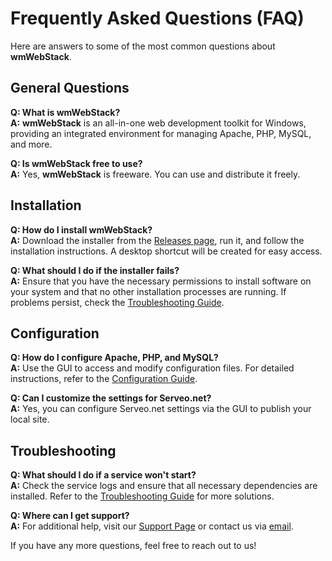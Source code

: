 # Frequently Asked Questions (FAQ)

Here are answers to some of the most common questions about **wmWebStack**.

## General Questions

**Q: What is wmWebStack?**  
**A:** **wmWebStack** is an all-in-one web development toolkit for Windows, providing an integrated environment for managing Apache, PHP, MySQL, and more.

**Q: Is wmWebStack free to use?**  
**A:** Yes, **wmWebStack** is freeware. You can use and distribute it freely.

## Installation

**Q: How do I install wmWebStack?**  
**A:** Download the installer from the [Releases page](https://github.com/wikimint/wmWebStack/releases), run it, and follow the installation instructions. A desktop shortcut will be created for easy access.

**Q: What should I do if the installer fails?**  
**A:** Ensure that you have the necessary permissions to install software on your system and that no other installation processes are running. If problems persist, check the [Troubleshooting Guide](https://webstack.wikimint.com/docs/troubleshooting).

## Configuration

**Q: How do I configure Apache, PHP, and MySQL?**  
**A:** Use the GUI to access and modify configuration files. For detailed instructions, refer to the [Configuration Guide](https://webstack.wikimint.com/docs/configuration).

**Q: Can I customize the settings for Serveo.net?**  
**A:** Yes, you can configure Serveo.net settings via the GUI to publish your local site.

## Troubleshooting

**Q: What should I do if a service won't start?**  
**A:** Check the service logs and ensure that all necessary dependencies are installed. Refer to the [Troubleshooting Guide](https://webstack.wikimint.com/docs/troubleshooting) for more solutions.

**Q: Where can I get support?**  
**A:** For additional help, visit our [Support Page](https://developer.wikimint.com/p/contact.html) or contact us via [email](mailto:support@wikimint.com).

If you have any more questions, feel free to reach out to us!
